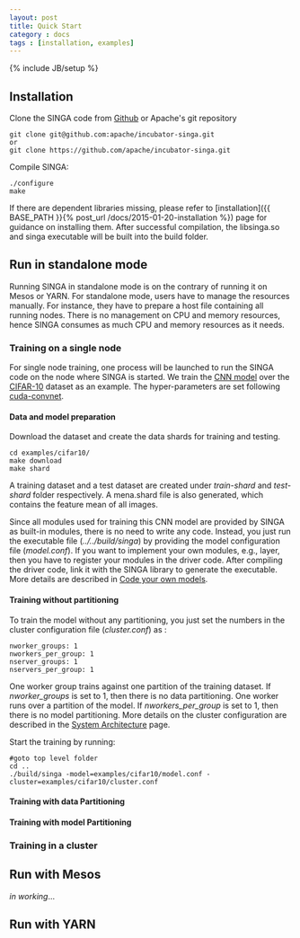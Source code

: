 ```yaml
---
layout: post
title: Quick Start
category : docs
tags : [installation, examples]
---
```

{% include JB/setup %}


## Installation

Clone the SINGA code from [Github](https://github.com/apache/incubator-singa)
or Apache's git repository

    git clone git@github.com:apache/incubator-singa.git
    or
    git clone https://github.com/apache/incubator-singa.git


Compile SINGA:

    ./configure
    make

If there are dependent libraries missing, please refer to
[installation]({{ BASE_PATH }}{% post_url /docs/2015-01-20-installation %}) page
for guidance on installing them. After successful compilation, the libsinga.so
and singa executable will be built into the build folder.

## Run in standalone mode

Running SINGA in standalone mode is on the contrary of running it on Mesos or
YARN. For standalone mode, users have to manage the resources manually. For
instance, they have to prepare a host file containing all running nodes.
There is no management on CPU and memory resources, hence SINGA consumes as much
CPU and memory resources as it needs.

### Training on a single node

For single node training, one process will be launched to run the SINGA code on
the node where SINGA is started. We train the [CNN model](http://papers.nips.cc/paper/4824-imagenet-classification-with-deep-convolutional-neural-networks) over the
[CIFAR-10](http://www.cs.toronto.edu/~kriz/cifar.html) dataset as an example.
The hyper-parameters are set following
[cuda-convnet](https://code.google.com/p/cuda-convnet/).


#### Data and model preparation

Download the dataset and create the data shards for training and testing.

    cd examples/cifar10/
    make download
    make shard

A training dataset and a test dataset are created under *train-shard* and
*test-shard* folder respectively. A mena.shard file is also generated, which
contains the feature mean of all images.
<!--After creating the data shards, you  to update the paths in the
model configuration file (*model.conf*) for the
training data shard, test data shard and the mean file.-->

Since all modules used for training this CNN model are provided by SINGA as
built-in modules, there is no need to write any code. Instead, you just run the
executable file (*../../build/singa*) by providing the model configuration file
(*model.conf*).  If you want to implement your own modules, e.g., layer,
then you have to register your modules in the driver code. After compiling the
driver code, link it with the SINGA library to generate the executable. More
details are described in [Code your own models]().

#### Training without partitioning

To train the model without any partitioning, you just set the numbers
in the cluster configuration file (*cluster.conf*) as :

    nworker_groups: 1
    nworkers_per_group: 1
    nserver_groups: 1
    nservers_per_group: 1

One worker group trains against one partition of the training dataset. If
*nworker_groups* is set to 1, then there is no data partitioning. One worker
runs over a partition of the model. If *nworkers_per_group* is set to 1, then
there is no model partitioning. More details on the cluster configuration are
described in the [System Architecture]() page.

Start the training by running:

    #goto top level folder
    cd ..
    ./build/singa -model=examples/cifar10/model.conf -cluster=examples/cifar10/cluster.conf

#### Training with data Partitioning

#### Training with model Partitioning

### Training in a cluster


## Run with Mesos

*in working*...

## Run with YARN

